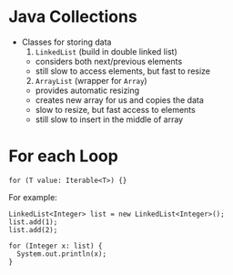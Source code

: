 # Java Collections
* Classes for storing data
  1. `LinkedList` (build in double linked list)
    * considers both next/previous elements
    * still slow to access elements, but fast to resize
  2. `ArrayList` (wrapper for `Array`)
    * provides automatic resizing
    * creates new array for us and copies the data
    * slow to resize, but fast access to elements
    * still slow to insert in the middle of array

# For each Loop
```
for (T value: Iterable<T>) {}
```
For example:
```
LinkedList<Integer> list = new LinkedList<Integer>();
list.add(1);
list.add(2);

for (Integer x: list) {
  System.out.println(x);
}
```
